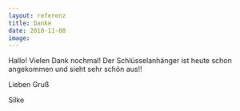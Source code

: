 ```yaml
---
layout: referenz
title: Danke
date: 2018-11-08
image:
---
```



Hallo!
Vielen Dank nochmal!
Der Schlüsselanhänger ist heute schon angekommen und sieht sehr schön aus!!

Lieben Gruß

Silke